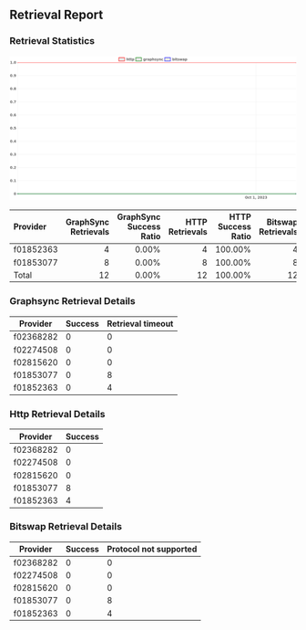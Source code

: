 ## Retrieval Report
### Retrieval Statistics
<img src="https://raw.githubusercontent.com/data-preservation-programs/filplus-checker-assets/main/filecoin-project/filecoin-plus-large-datasets/issues/2200/1696748104964.png"/>

| Provider  | GraphSync Retrievals | GraphSync Success Ratio | HTTP Retrievals | HTTP Success Ratio | Bitswap Retrievals | Bitswap Success Ratio |
| :-------- | -------------------: | ----------------------: | --------------: | -----------------: | -----------------: | --------------------: |
| f01852363 |                    4 |                   0.00% |               4 |            100.00% |                  4 |                 0.00% |
| f01853077 |                    8 |                   0.00% |               8 |            100.00% |                  8 |                 0.00% |
| Total     |                   12 |                   0.00% |              12 |            100.00% |                 12 |                 0.00% |

### Graphsync Retrieval Details
| Provider  | Success | Retrieval timeout |
| --------- | ------- | ----------------- |
| f02368282 | 0       | 0                 |
| f02274508 | 0       | 0                 |
| f02815620 | 0       | 0                 |
| f01853077 | 0       | 8                 |
| f01852363 | 0       | 4                 |

### Http Retrieval Details
| Provider  | Success |
| --------- | ------- |
| f02368282 | 0       |
| f02274508 | 0       |
| f02815620 | 0       |
| f01853077 | 8       |
| f01852363 | 4       |

### Bitswap Retrieval Details
| Provider  | Success | Protocol not supported |
| --------- | ------- | ---------------------- |
| f02368282 | 0       | 0                      |
| f02274508 | 0       | 0                      |
| f02815620 | 0       | 0                      |
| f01853077 | 0       | 8                      |
| f01852363 | 0       | 4                      |
